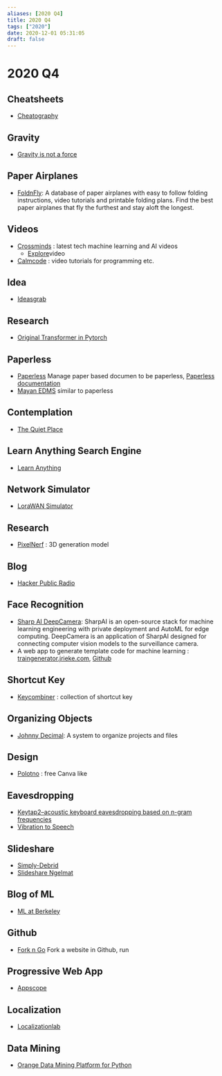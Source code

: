 ```yaml
---
aliases: [2020 Q4]
title: 2020 Q4
tags: ["2020"]
date: 2020-12-01 05:31:05
draft: false
---
```


# 2020 Q4

## Cheatsheets

- [Cheatography](https://cheatography.com/)

## Gravity

- [Gravity is not a force](https://www.washingtonpost.com/outlook/everything-you-thought-you-knew-about-gravity-is-wrong/2019/08/01/627f3696-a723-11e9-a3a6-ab670962db05_story.html)

## Paper Airplanes

- [FoldnFly](https://www.foldnfly.com/): A database of paper airplanes with easy to follow folding instructions, video tutorials and printable folding plans. Find the best paper airplanes that fly the furthest and stay aloft the longest.

## Videos

- [Crossminds](https://crossminds.ai/) : latest tech machine learning and AI videos
    - [Explore](https://crossminds.ai/explore/)video
- [Calmcode](https://calmcode.io/) : video tutorials for programming etc.

## Idea

- [Ideasgrab](https://www.ideasgrab.com/)

## Research

- [Original Transformer in Pytorch](https://github.com/gordicaleksa/pytorch-original-transformer)

## Paperless

- [Paperless](https://github.com/the-paperless-project/paperless) Manage paper based documen to be paperless, [Paperless documentation](https://paperless-ng.readthedocs.io/en/latest/usage_overview.html#the-recommended-workflow)
- [Mayan EDMS](https://www.mayan-edms.com/) similar to paperless

## Contemplation

- [The Quiet Place](https://thequietplaceproject.xyz/thequietplace/)

## Learn Anything Search Engine

- [Learn Anything](https://learn-anything.xyz/)

## Network Simulator

- [LoraWAN Simulator](https://github.com/kartben/lorawan-node-simulator)

## Research

- [PixelNerf](https://alexyu.net/pixelnerf/) : 3D generation model

## Blog

- [Hacker Public Radio](https://hackerpublicradio.org/)

## Face Recognition

- [Sharp AI DeepCamera](https://github.com/SharpAI/DeepCamera): SharpAI is an open-source stack for machine learning engineering with private deployment and AutoML for edge computing. DeepCamera is an application of SharpAI designed for connecting computer vision models to the surveillance camera.
- A web app to generate template code for machine learning : [traingenerator.jrieke.com](https://traingenerator.jrieke.com "https://traingenerator.jrieke.com"), [Github](https://github.com/jrieke/traingenerator)

## Shortcut Key

- [Keycombiner](https://keycombiner.com/collections/) : collection of shortcut key

## Organizing Objects

- [Johnny Decimal](https://johnnydecimal.com/): A system to organize projects and files

## Design

- [Polotno](https://studio.polotno.dev/) : free Canva like

## Eavesdropping

- [Keytap2–acoustic keyboard eavesdropping based on n-gram frequencies](https://github.com/ggerganov/kbd-audio/discussions/31)
- [Vibration to Speech](https://news.mit.edu/2014/algorithm-recovers-speech-from-vibrations-0804)

## Slideshare

- [Simply-Debrid](https://simply-debrid.com/)
- [Slideshare Ngelmat](https://slidesharedownloader.ngelmat.net/)

## Blog of ML

- [ML at Berkeley](https://ml.berkeley.edu/)

## Github

- [Fork n Go](https://jlord.us/forkngo/) Fork a website in Github, run

## Progressive Web App

- [Appscope](https://appsco.pe/)

## Localization

- [Localizationlab](https://www.localizationlab.org/)

## Data Mining

- [Orange Data Mining Platform for Python](https://orange.biolab.si/)

